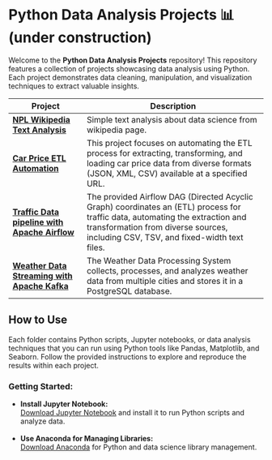 # Python Data Analysis Projects 📊 (under construction)

<p>
Welcome to the <strong>Python Data Analysis Projects</strong> repository! This repository features a collection of projects showcasing data analysis using Python. Each project demonstrates data cleaning, manipulation, and visualization techniques to extract valuable insights.
</p>

<table>
  <thead>
    <tr>
      <th>Project</th>
      <th>Description</th>
    </tr>
  </thead>
  <tbody>
    <tr>
      <td><a href="https://github.com/erickson-figueroa/wiki_text_analysis/blob/main/datascience_text_analysis_EN.ipynb"><strong>NPL Wikipedia Text Analysis</strong></a></td>
      <td>Simple text analysis about data science from wikipedia page.</td>
    </tr>
    <tr>
      <td><a href="Car_Price_ETL"><strong>Car Price ETL Automation</strong></a></td>
      <td>This project focuses on automating the ETL process for extracting, transforming, and loading car price data from diverse formats (JSON, XML, CSV) available at a specified URL.</td>
    </tr>
    <tr>
      <td><a href="Traffic_Data_Pipeline"><strong>Traffic Data pipeline with Apache Airflow</strong></a></td>
      <td>The provided Airflow DAG (Directed Acyclic Graph) coordinates an (ETL) process for traffic data, automating the extraction and transformation from diverse sources, including CSV, TSV, and fixed-width text files.</td>
    </tr>
    <tr>
      <td><a href="Weather_Data_Streaming"><strong>Weather Data Streaming with Apache Kafka</strong></a></td>
      <td>The Weather Data Processing System collects, processes, and analyzes weather data from multiple cities and stores it in a PostgreSQL database.</td>
    </tr>
  </tbody>
</table>

<h2>How to Use</h2>
<p>
Each folder contains Python scripts, Jupyter notebooks, or data analysis techniques that you can run using Python tools like Pandas, Matplotlib, and Seaborn. Follow the provided instructions to explore and reproduce the results within each project.
</p>

<h3>Getting Started:</h3>
<ul>
    <li>
        <strong>Install Jupyter Notebook:</strong><br>
        <a href="https://jupyter.org/install" target="_blank">Download Jupyter Notebook</a> and install it to run Python scripts and analyze data.
    </li>
    <br>
    <li>
        <strong>Use Anaconda for Managing Libraries:</strong><br>
        <a href="https://www.anaconda.com/products/individual" target="_blank">Download Anaconda</a> for Python and data science library management.
    </li>
    <br>
</ul>
